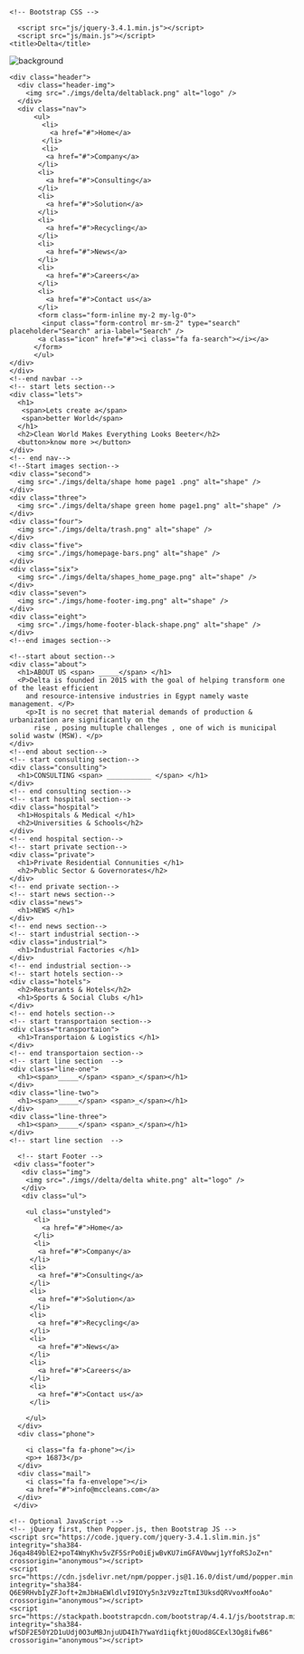 <!doctype html>
<html lang="en">
  <head>
    <!-- Required meta tags -->
    <meta charset="utf-8">
    <meta name="viewport" content="width=device-width,initial-scale=1.0, maximum-scale=1, user-scalable=no" />

    <!-- Bootstrap CSS -->
<link rel="stylesheet" href="https://stackpath.bootstrapcdn.com/bootstrap/4.4.1/css/bootstrap.min.css" integrity="sha384-Vkoo8x4CGsO3+Hhxv8T/Q5PaXtkKtu6ug5TOeNV6gBiFeWPGFN9MuhOf23Q9Ifjh" crossorigin="anonymous">
<link rel="stylesheet" href="https://cdnjs.cloudflare.com/ajax/libs/font-awesome/4.7.0/css/font-awesome.min.css">
<link rel="stylesheet" href="css/style.css"/>
<link rel="stylesheet" href="css/media992.css"/>
<link rel="stylesheet" href="css/media768.css"/>
<link rel="stylesheet" href="css/media576.css"/>

      <script src="js/jquery-3.4.1.min.js"></script>
      <script src="js/main.js"></script>
    <title>Delta</title>
  </head>
<body class="text-center">
  <!-- start nav-bar --> 
    <div class="container-fluid">
      <img class="back-img" src="./imgs/header-img.png" alt="background" />
    </div>

    <div class="header">
      <div class="header-img">
        <img src="./imgs/delta/deltablack.png" alt="logo" />
      </div>
      <div class="nav">        
          <ul>
            <li>
              <a href="#">Home</a>
            </li>
            <li>
             <a href="#">Company</a>
           </li>
           <li>
             <a href="#">Consulting</a>
           </li>
           <li>
             <a href="#">Solution</a>
           </li>
           <li>
             <a href="#">Recycling</a>
           </li>
           <li>
             <a href="#">News</a>
           </li>
           <li>
             <a href="#">Careers</a>
           </li>
           <li>
             <a href="#">Contact us</a>
           </li>
           <form class="form-inline my-2 my-lg-0">
            <input class="form-control mr-sm-2" type="search" placeholder="Search" aria-label="Search" />
           <a class="icon" href="#"><i class="fa fa-search"></i></a> 
          </form>
          </ul>
    </div>
    </div>
    <!--end navbar -->
    <!-- start lets section-->
    <div class="lets">
      <h1>
       <span>Lets create a</span> 
       <span>better World</span> 
      </h1>
      <h2>Clean World Makes Everything Looks Beeter</h2>
      <button>know more ></button>
    </div>
    <!-- end nav-->
    <!--Start images section-->
    <div class="second">
      <img src="./imgs/delta/shape home page1 .png" alt="shape" />
    </div>
    <div class="three">
      <img src="./imgs/delta/shape green home page1.png" alt="shape" />
    </div>
    <div class="four">
      <img src="./imgs/delta/trash.png" alt="shape" />
    </div>
    <div class="five">
      <img src="./imgs/homepage-bars.png" alt="shape" />
    </div>
    <div class="six">
      <img src="./imgs/delta/shapes_home_page.png" alt="shape" />
    </div>
    <div class="seven">
      <img src="./imgs/home-footer-img.png" alt="shape" />
    </div>
    <div class="eight">
      <img src="./imgs/home-footer-black-shape.png" alt="shape" />
    </div>
    <!--end images section-->

    <!--start about section-->
    <div class="about">
      <h1>ABOUT US <span> _____</span> </h1>
      <P>Delta is founded in 2015 with the goal of helping transform one of the least efficient 
        and resource-intensive industries in Egypt namely waste management. </P>
        <p>It is no secret that material demands of production & urbanization are significantly on the 
          rise , posing multuple challenges , one of wich is municipal solid wastw (MSW). </p>
    </div>
    <!--end about section-->
    <!-- start consulting section-->
    <div class="consulting">
      <h1>CONSULTING <span> ___________ </span> </h1>
    </div>
    <!-- end consulting section-->
    <!-- start hospital section-->
    <div class="hospital">
      <h1>Hospitals & Medical </h1>
      <h2>Universities & Schools</h2>
    </div>
    <!-- end hospital section-->
    <!-- start private section-->
    <div class="private">
      <h1>Private Residential Connunities </h1>
      <h2>Public Sector & Governorates</h2>
    </div>
    <!-- end private section-->
    <!-- start news section-->
    <div class="news">
      <h1>NEWS </h1>
    </div>
    <!-- end news section-->
    <!-- start industrial section-->
    <div class="industrial">
      <h1>Industrial Factories </h1>
    </div>
    <!-- end industrial section-->
    <!-- start hotels section-->
    <div class="hotels">
      <h2>Resturants & Hotels</h2>
      <h1>Sports & Social Clubs </h1>
    </div>
    <!-- end hotels section-->
    <!-- start transportaion section-->
    <div class="transportaion">
      <h1>Transportaion & Logistics </h1>
    </div>
    <!-- end transportaion section-->
    <!-- start line section  -->
    <div class="line-one">
      <h1><span>_____</span> <span>_</span></h1>
    </div>
    <div class="line-two">
      <h1><span>_____</span> <span>_</span></h1>
    </div>
    <div class="line-three">
      <h1><span>_____</span> <span>_</span></h1>
    </div>
    <!-- start line section  -->

      <!-- start Footer --> 
     <div class="footer">
       <div class="img">
        <img src="./imgs//delta/delta white.png" alt="logo" />
       </div>
       <div class="ul">
        
        <ul class="unstyled">
          <li>
            <a href="#">Home</a>
          </li>
          <li>
           <a href="#">Company</a>
         </li>
         <li>
           <a href="#">Consulting</a>
         </li>
         <li>
           <a href="#">Solution</a>
         </li>
         <li>
           <a href="#">Recycling</a>
         </li>
         <li>
           <a href="#">News</a>
         </li>
         <li>
           <a href="#">Careers</a>
         </li>
         <li>
           <a href="#">Contact us</a>
         </li>
         
        </ul>
      </div>
      <div class="phone">

        <i class="fa fa-phone"></i>
        <p>+ 16873</p>
      </div>
      <div class="mail">
        <i class="fa fa-envelope"></i>
        <a href="#">info@mccleans.com</a>
      </div>
     </div>
<!--End footer-->

    <!-- Optional JavaScript -->
    <!-- jQuery first, then Popper.js, then Bootstrap JS -->
    <script src="https://code.jquery.com/jquery-3.4.1.slim.min.js" integrity="sha384-J6qa4849blE2+poT4WnyKhv5vZF5SrPo0iEjwBvKU7imGFAV0wwj1yYfoRSJoZ+n" crossorigin="anonymous"></script>
    <script src="https://cdn.jsdelivr.net/npm/popper.js@1.16.0/dist/umd/popper.min.js" integrity="sha384-Q6E9RHvbIyZFJoft+2mJbHaEWldlvI9IOYy5n3zV9zzTtmI3UksdQRVvoxMfooAo" crossorigin="anonymous"></script>
    <script src="https://stackpath.bootstrapcdn.com/bootstrap/4.4.1/js/bootstrap.min.js" integrity="sha384-wfSDF2E50Y2D1uUdj0O3uMBJnjuUD4Ih7YwaYd1iqfktj0Uod8GCExl3Og8ifwB6" crossorigin="anonymous"></script>
  </body>
</html>
